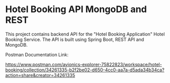 # Hotel Booking API MongoDB and REST

This project contains backend API for the "Hotel Booking Application" Hotel Booking Service. The API is built using Spring Boot, REST API and MongoDB.

Postman Documentation Link:

https://www.postman.com/avionics-explorer-75822823/workspace/hotel-booking/collection/34261335-b2f2be02-d650-4cc0-aa7a-d5ada34b34ca?action=share&creator=34261335
